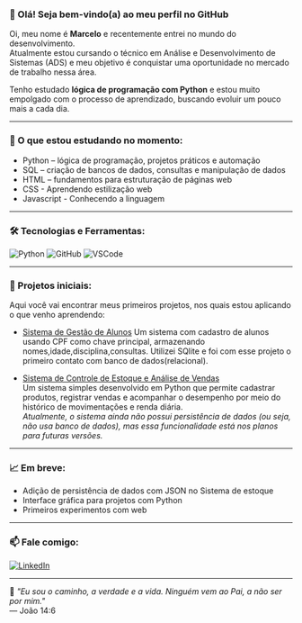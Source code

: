 ### 👋 Olá! Seja bem-vindo(a) ao meu perfil no GitHub

Oi, meu nome é **Marcelo** e recentemente entrei no mundo do desenvolvimento.  
Atualmente estou cursando o técnico em Análise e Desenvolvimento de Sistemas (ADS) e meu objetivo é conquistar uma oportunidade no mercado de trabalho nessa área.

Tenho estudado **lógica de programação com Python** e estou muito empolgado com o processo de aprendizado, buscando evoluir um pouco mais a cada dia.

---

### 🚀 O que estou estudando no momento:
- Python – lógica de programação, projetos práticos e automação  
- SQL – criação de bancos de dados, consultas e manipulação de dados  
- HTML – fundamentos para estruturação de páginas web  
- CSS - Aprendendo estilização web
- Javascript - Conhecendo a linguagem
---

### 🛠️ Tecnologias e Ferramentas:
![Python](https://img.shields.io/badge/-Python-333?style=flat&logo=python)
![GitHub](https://img.shields.io/badge/-GitHub-181717?style=flat&logo=github)
![VSCode](https://img.shields.io/badge/-VSCode-007ACC?style=flat&logo=visual-studio-code)

---

### 📌 Projetos iniciais:
Aqui você vai encontrar meus primeiros projetos, nos quais estou aplicando o que venho aprendendo:

- [Sistema de Gestão de Alunos](https://github.com/devMarino/sistema-gestao-alunos)
  Um sistema com cadastro de alunos usando CPF como chave principal, armazenando nomes,idade,disciplina,consultas. Utilizei SQlite e foi com esse projeto o primeiro contato com banco de dados(relacional).
  
- [Sistema de Controle de Estoque e Análise de Vendas](https://github.com/devMarino/ControleDestoque-python)  
  Um sistema simples desenvolvido em Python que permite cadastrar produtos, registrar vendas e acompanhar o desempenho por meio do histórico de movimentações e renda diária.  
  *Atualmente, o sistema ainda não possui persistência de dados (ou seja, não usa banco de dados), mas essa funcionalidade está nos planos para futuras versões.*

---

### 📈 Em breve:
- Adição de persistência de dados com JSON no Sistema de estoque
- Interface gráfica para projetos com Python
- Primeiros experimentos com web

---

### 📫 Fale comigo:
[![LinkedIn](https://img.shields.io/badge/-LinkedIn-0A66C2?style=flat&logo=linkedin&logoColor=white)](https://www.linkedin.com/in/marcelomarino24/)

---

📖 *"Eu sou o caminho, a verdade e a vida. Ninguém vem ao Pai, a não ser por mim."*  
— João 14:6  
